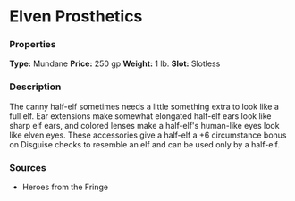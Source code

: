 ﻿---
Title: "Elven Prosthetics"
Type: "Mundane"
Price: "250 gp"
Weight: "1 lb."
Slot: "Slotless"
Description: |
  "The canny half-elf sometimes needs a little something extra to look like a full elf. Ear extensions make somewhat elongated half-elf ears look like sharp elf ears, and colored lenses make a half-elf's human-like eyes look like elven eyes. These accessories give a half-elf a +6 circumstance bonus on Disguise checks to resemble an elf and can be used only by a half-elf."
Sources: "['Heroes from the Fringe']"
---

# Elven Prosthetics

### Properties

**Type:** Mundane **Price:** 250 gp **Weight:** 1 lb. **Slot:** Slotless

### Description

The canny half-elf sometimes needs a little something extra to look like a full elf. Ear extensions make somewhat elongated half-elf ears look like sharp elf ears, and colored lenses make a half-elf's human-like eyes look like elven eyes. These accessories give a half-elf a +6 circumstance bonus on Disguise checks to resemble an elf and can be used only by a half-elf.

### Sources

* Heroes from the Fringe
